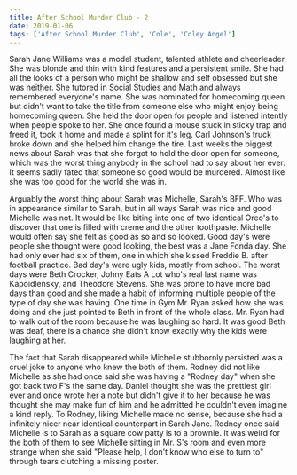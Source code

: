 ```yaml
---
title: After School Murder Club - 2
date: 2019-01-06
tags: ['After School Murder Club', 'Cole', 'Coley Angel']
---
```


Sarah Jane Williams was a model student, talented athlete and cheerleader. She was blonde and thin with kind features and a persistent smile. She had all the looks of a person who might be shallow and self obsessed but she was neither. She tutored in Social Studies and Math and always remembered everyone's name. She was nominated for homecoming queen but didn't want to take the title from someone else who might enjoy being homecoming queen. She held the door open for people and listened intently when people spoke to her. She once found a mouse stuck in sticky trap and freed it, took it home and made a splint for it's leg. Carl Johnson's truck broke down and she helped him change the tire. Last weeks the biggest news about Sarah was that she forgot to hold the door open for someone, which was the worst thing anybody in the school had to say about her ever. It seems sadly fated that someone so good would be murdered. Almost like she was too good for the world she was in.

Arguably the worst thing about Sarah was Michelle, Sarah's BFF. Who was in appearance similar to Sarah, but in all ways Sarah was nice and good Michelle was not. It would be like biting into one of two identical Oreo's to discover that one is filled with creme and the other toothpaste. Michelle would often say she felt as good as so and so looked. Good day's were people she thought were good looking, the best was a Jane Fonda day. She had only ever had six of them, one in which she kissed Freddie B. after football practice. Bad day's were ugly kids, mostly from school. The worst days were Beth Crocker, Johny Eats A Lot who's real last name was Kapoidlensky, and Theodore Stevens. She was prone to have more bad days than good and she made a habit of informing multiple people of the type of day she was having. One time in Gym Mr. Ryan asked how she was doing and she just pointed to Beth in front of the whole class. Mr. Ryan had to walk out of the room because he was laughing so hard. It was good Beth was deaf, there is a chance she didn't know exactly why the kids were laughing at her.

The fact that Sarah disappeared while Michelle stubbornly persisted was a cruel joke to anyone who knew the both of them. Rodney did not like Michelle as she had once said she was having a "Rodney day" when she got back two F's the same day. Daniel thought she was the prettiest girl ever and once wrote her a note but didn't give it to her because he was thought she may make fun of him and he admitted he couldn't even imagine a kind reply. To Rodney, liking Michelle made no sense, because she had a infinitely nicer near identical counterpart in Sarah Jane. Rodney once said Michelle is to Sarah as a square cow patty is to a brownie. It was weird for the both of them to see Michelle sitting in Mr. S's room and even more strange when she said "Please help, I don't know who else to turn to" through tears clutching a missing poster.
